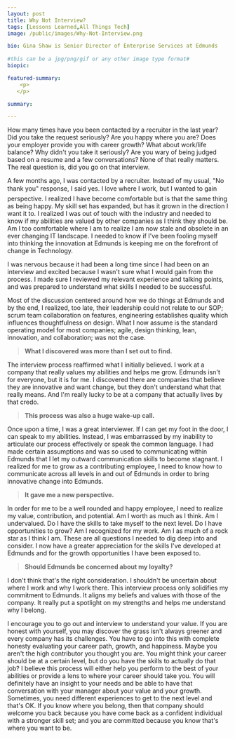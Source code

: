 ```yaml
---
layout: post
title: Why Not Interview? 
tags: [Lessons Learned,All Things Tech]
image: /public/images/Why-Not-Interview.png

bio: Gina Shaw is Senior Director of Enterprise Services at Edmunds
 
#this can be a jpg/png/gif or any other image type format#
biopic: 

featured-summary:
    <p>
   </p>

summary: 

---
```

How many times have you been contacted by a recruiter in the last year? Did you take the request seriously? Are you happy where you are? Does your employer provide you with career growth? What about work/life balance? Why didn't you take it seriously? Are you wary of being judged based on a resume and a few conversations? None of that really matters. The real question is, did you go on that interview.

A few months ago, I was contacted by a recruiter. Instead of my usual, "No thank you" response, I said yes. I love where I work, but I wanted to gain perspective. I realized I have become comfortable but is that the same thing as being happy. My skill set has expanded, but has it grown in the direction I want it to. I realized I was out of touch with the industry and needed to know if my abilities are valued by other companies as I think they should be. Am I too comfortable where I am to realize I am now stale and obsolete in an ever changing IT landscape. I needed to know if I've been fooling myself into thinking the innovation at Edmunds is keeping me on the forefront of change in Technology.

I was nervous because it had been a long time since I had been on an interview and excited because I wasn't sure what I would gain from the process. I made sure I reviewed my relevant experience and talking points, and was prepared to understand what skills I needed to be successful. 

Most of the discussion centered around how we do things at Edmunds and by the end, I realized, too late, their leadership could not relate to our SOP; scrum team collaboration on features, engineering establishes quality which influences thoughtfulness on design. What I now assume is the standard operating model for most companies; agile, design thinking, lean, innovation, and collaboration; was not the case. 

> <b>What I discovered was more than I set out to find.</b>

The interview process reaffirmed what I initially believed. I work at a company that really values my abilities and helps me grow. Edmunds isn't for everyone, but it is for me. I discovered there are companies that believe they are innovative and want change, but they don't understand what that really means. And I'm really lucky to be at a company that actually lives by that credo.

> <b>This process was also a huge wake-up call.</b>

Once upon a time, I was a great interviewer. If I can get my foot in the door, I can speak to my abilities. Instead, I was embarrassed by my inability to articulate our process effectively or speak the common language. I had made certain assumptions and was so used to communicating within Edmunds that I let my outward communication skills to become stagnant. I realized for me to grow as a contributing employee, I need to know how to communicate across all levels in and out of Edmunds in order to bring innovative change into Edmunds. 

> <b>It gave me a new perspective.</b>

In order for me to be a well rounded and happy employee, I need to realize my value, contribution, and potential. Am I worth as much as I think. Am I undervalued. Do I have the skills to take myself to the next level. Do I have opportunities to grow? Am I recognized for my work. Am I as much of a rock star as I think I am. These are all questions I needed to dig deep into and consider. I now have a greater appreciation for the skills I've developed at Edmunds and for the growth opportunities I have been exposed to.

> <b>Should Edmunds be concerned about my loyalty?</b>

I don't think that's the right consideration. I shouldn't be uncertain about where I work and why I work there. This interview process only solidifies my commitment to Edmunds. It aligns my beliefs and values with those of the company. It really put a spotlight on my strengths and helps me understand why I belong. 

I encourage you to go out and interview to understand your value. If you are honest with yourself, you may discover the grass isn't always greener and every company has its challenges. You have to go into this with complete honesty evaluating your career path, growth, and happiness. Maybe you aren't the high contributor you thought you are. You might think your career should be at a certain level, but do you have the skills to actually do that job? I believe this process will either help you perform to the best of your abilities or provide a lens to where your career should take you. You will definitely have an insight to your needs and be able to have that conversation with your manager about your value and your growth. Sometimes, you need different experiences to get to the next level and that's OK. If you know where you belong, then that company should welcome you back because you have come back as a confident individual with a stronger skill set; and you are committed because you know that's where you want to be.

